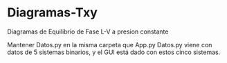 # Diagramas-Txy
Diagramas de Equilibrio de Fase L-V a presion constante

Mantener Datos.py en la misma carpeta que App.py 
Datos.py viene con datos de 5 sistemas binarios, y el GUI está dado con estos cinco sistemas.
